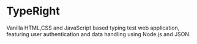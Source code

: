 # TypeRight
Vanilla HTML,CSS and JavaScript based typing test web application, featuring user authentication and data handling using Node.js and JSON. 
